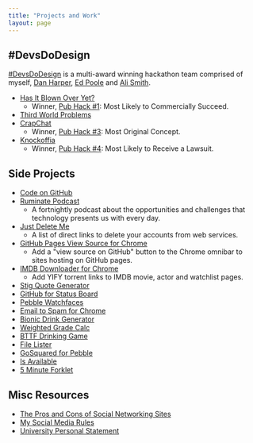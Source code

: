 ```yaml
---
title: "Projects and Work"
layout: page
---
```


## #DevsDoDesign

[#DevsDoDesign](http://devsdodesign.com) is a multi-award winning hackathon team comprised of myself, [Dan Harper](http://twitter.com/danharper7), [Ed Poole](http://twitter.com/_ewp) and [Ali Smith](http://twitter.com/40_thieves).

- [Has It Blown Over Yet?](http://blownover.devsdodesign.com/)
    - Winner, [Pub Hack #1](http://www.pubhack.co.uk/pubhack-1-results-report/): Most Likely to Commercially Succeed.
- [Third World Problems](http://thirdworldproblems.devsdodesign.com/)
- [CrapChat](https://github.com/PubHack/CrapChat)
    - Winner, [Pub Hack #3](http://www.pubhack.co.uk/pubhack-3-results/): Most Original Concept.
- [Knockoffia](http://knockoffia.devsdodesign.com/)
    - Winner, [Pub Hack #4](https://twitter.com/rmlewisuk/status/614169436191346688): Most Likely to Receive a Lawsuit.

## Side Projects

- [Code on GitHub](https://github.com/rmlewisuk)
- [Ruminate Podcast](http://www.ruminatepodcast.com/)
    - A fortnightly podcast about the opportunities and challenges that technology presents us with every day.
- [Just Delete Me](http://justdelete.me)
    - A list of direct links to delete your accounts from web services.
- [GitHub Pages View Source for Chrome](https://chrome.google.com/webstore/detail/github-pages-view-source/eboipoomjlbpkfmmiicfgmclghepgbbk)
    - Add a "view source on GitHub" button to the Chrome omnibar to sites hosting on GitHub pages.
- [IMDB Downloader for Chrome](https://chrome.google.com/webstore/detail/movie-downloader-for-imdb/dinhogfacedcmkmbkidnlcchcoanjgma)
    - Add YIFY torrent links to IMDB movie, actor and watchlist pages.
- [Stig Quote Generator](http://code.robblewis.me/stig-quotes/)
- [GitHub for Status Board](/projects/github-status-board)
- [Pebble Watchfaces](/projects/pebble)
- [Email to Spam for Chrome](https://github.com/rmlewisuk/email-to-spam)
- [Bionic Drink Generator](/projects/bionicdrink)
- [Weighted Grade Calc](http://code.robblewis.me/weighted-grade-calculator/)
- [BTTF Drinking Game](/projects/back-to-the-future-drinking-game)
- [File Lister](http://github.com/rmlewisuk/file-lister)
- [GoSquared for Pebble](/projects/gosquared-for-pebble)
- [Is Available](http://github.com/rmlewisuk/is-available)
- [5 Minute Forklet](https://github.com/rmlewisuk/5minforklet)

## Misc Resources

- [The Pros and Cons of Social Networking Sites](/projects/the-pros-and-cons-of-social-networking-sites)
- [My Social Media Rules](/projects/social)
- [University Personal Statement](/projects/university-personal-statement)